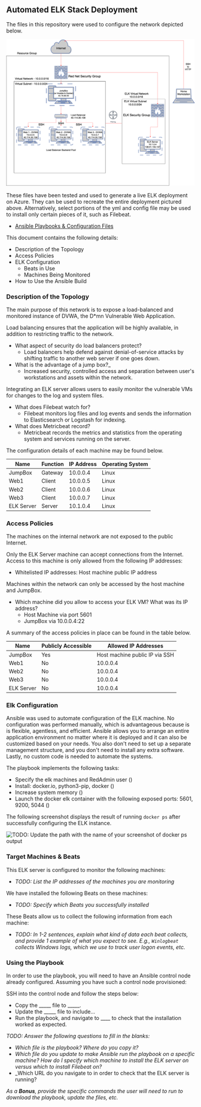 ## Automated ELK Stack Deployment

The files in this repository were used to configure the network depicted below.

![ELK Stack Topology](https://github.com/lindseytwilson/Project-1/blob/main/Diagrams/ELK%20Stack%20Topology.png)

These files have been tested and used to generate a live ELK deployment on Azure. They can be used to recreate the entire deployment pictured above. Alternatively, select portions of the yml and config file may be used to install only certain pieces of it, such as Filebeat.

  - [Ansible Playbooks & Configuration Files](https://github.com/lindseytwilson/Project-1/tree/main/Ansible)

This document contains the following details:
- Description of the Topology
- Access Policies
- ELK Configuration
  - Beats in Use
  - Machines Being Monitored
- How to Use the Ansible Build


### Description of the Topology

The main purpose of this network is to expose a load-balanced and monitored instance of DVWA, the D*mn Vulnerable Web Application.

Load balancing ensures that the application will be highly available, in addition to restricting traffic to the network.
- What aspect of security do load balancers protect?
	- Load balancers help defend against denial-of-service attacks by shifting traffic to another web server if one goes down.
- What is the advantage of a jump box?_
	- Increased security, controlled access and separation between user's workstations and assets within the network.

Integrating an ELK server allows users to easily monitor the vulnerable VMs for changes to the log and system files.
- What does Filebeat watch for?
	- Filebeat monitors log files and log events and sends the information to Elasticsearch or Logstash for indexing.
- What does Metricbeat record?
	- Metricbeat records the metrics and statistics from the operating system and services running on the server.

The configuration details of each machine may be found below.

| Name      | Function | IP Address | Operating System |
|-----------|----------|------------|------------------|
| JumpBox   | Gateway  | 10.0.0.4   | Linux            |
| Web1      | Client   | 10.0.0.5   | Linux            |
| Web2      | Client   | 10.0.0.6   | Linux            |
| Web3      | Client   | 10.0.0.7   | Linux            |
| ELK Server| Server   | 10.1.0.4   | Linux            |

### Access Policies

The machines on the internal network are not exposed to the public Internet. 

Only the ELK Server machine can accept connections from the Internet. Access to this machine is only allowed from the following IP addresses:
- Whitelisted IP addresses: Host machine public IP address

Machines within the network can only be accessed by the host machine and JumpBox.
- Which machine did you allow to access your ELK VM? What was its IP address?
	- Host Machine via port 5601
	- JumpBox via 10.0.0.4:22

A summary of the access policies in place can be found in the table below.

| Name      | Publicly Accessible | Allowed IP Addresses          |
|-----------|---------------------|-------------------------------|
| JumpBox   | Yes                 | Host machine public IP via SSH|
| Web1      | No                  | 10.0.0.4                      |
| Web2      | No                  | 10.0.0.4                      |
| Web3      | No                  | 10.0.0.4                      |
| ELK Server| No                  | 10.0.0.4                      |

### Elk Configuration

Ansible was used to automate configuration of the ELK machine. No configuration was performed manually, which is advantageous because is is flexible, agentless, and efficient. Ansible allows you to arrange an entire application environment no matter where it is deployed and it can also be customized based on your needs. You also don't need to set up a separate management structure, and you don't need to install any extra software. Lastly, no custom code is needed to automate the systems.

The playbook implements the following tasks:
- Specify the elk machines and RedAdmin user
()
- Install: docker.io, python3-pip, docker
()
- Increase system memory
()
- Launch the docker elk container with the following exposed ports: 5601, 9200, 5044
()

The following screenshot displays the result of running `docker ps` after successfully configuring the ELK instance.

![TODO: Update the path with the name of your screenshot of docker ps output](Images/docker_ps_output.png)

### Target Machines & Beats
This ELK server is configured to monitor the following machines:
- _TODO: List the IP addresses of the machines you are monitoring_

We have installed the following Beats on these machines:
- _TODO: Specify which Beats you successfully installed_

These Beats allow us to collect the following information from each machine:
- _TODO: In 1-2 sentences, explain what kind of data each beat collects, and provide 1 example of what you expect to see. E.g., `Winlogbeat` collects Windows logs, which we use to track user logon events, etc._

### Using the Playbook
In order to use the playbook, you will need to have an Ansible control node already configured. Assuming you have such a control node provisioned: 

SSH into the control node and follow the steps below:
- Copy the _____ file to _____.
- Update the _____ file to include...
- Run the playbook, and navigate to ____ to check that the installation worked as expected.

_TODO: Answer the following questions to fill in the blanks:_
- _Which file is the playbook? Where do you copy it?_
- _Which file do you update to make Ansible run the playbook on a specific machine? How do I specify which machine to install the ELK server on versus which to install Filebeat on?_
- _Which URL do you navigate to in order to check that the ELK server is running?

_As a **Bonus**, provide the specific commands the user will need to run to download the playbook, update the files, etc._